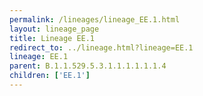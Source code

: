 ```yaml
---
permalink: /lineages/lineage_EE.1.html
layout: lineage_page
title: Lineage EE.1
redirect_to: ../lineage.html?lineage=EE.1
lineage: EE.1
parent: B.1.1.529.5.3.1.1.1.1.1.1.4
children: ['EE.1']
---
```

